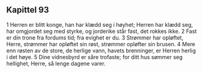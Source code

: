 ## Kapittel 93

1 Herren er blitt konge, han har klædd seg i høyhet; Herren har klædd seg, har omgjordet seg med styrke, og jorderike står fast, det rokkes ikke.
2 Fast er din trone fra fordums tid; fra evighet er du.
3 Strømmer har opløftet, Herre, strømmer har opløftet sin røst, strømmer opløfter sin brusen.
4 Mere enn røsten av de store, de herlige vann, havets brenninger, er Herren herlig i det høye.
5 Dine vidnesbyrd er såre trofaste; for ditt hus sømmer seg hellighet, Herre, så lenge dagene varer.
